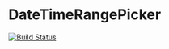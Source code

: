# DateTimeRangePicker

[![Build Status](https://travis-ci.org/SnappCar/ngx-date-time-range-picker.svg?branch=master)](https://travis-ci.org/SnappCar/ngx-date-time-range-picker)
